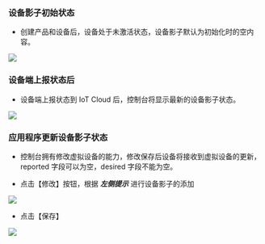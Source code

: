 ### 设备影子初始状态

- 创建产品和设备后，设备处于未激活状态，设备影子默认为初始化时的空内容。

![](https://mc.qcloudimg.com/static/img/4a9f5ac4a54180d4a24b249dc54a355d/shadow_init_detail.png)
 
### 设备端上报状态后

- 设备端上报状态到 IoT Cloud 后，控制台将显示最新的设备影子状态。

![](https://mc.qcloudimg.com/static/img/4ec3a2945609995e6c923f3470b24757/shadow_update_detail.png)
 
### 应用程序更新设备影子状态

- 控制台拥有修改虚拟设备的能力，修改保存后设备将接收到虚拟设备的更新，reported 字段可以为空，desired 字段不能为空。

- 点击【修改】按钮，根据 _**左侧提示**_ 进行设备影子的添加

![](https://mc.qcloudimg.com/static/img/a52b7c7a80a3844aac2ab7bc2bb0078f/shadow_modi.png)

- 点击【保存】

![](https://mc.qcloudimg.com/static/img/47947693ae9452e7ace60e28864294c3/shadow_save.png)